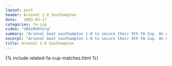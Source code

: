 ```yaml
---
layout: post
header: Arsenal 1-0 Southampton
date:   2003-05-17
categories: fa-cup
video: "oRGiMoRforg"
summary: "Arsenal beat southampton 1-0 to secure their 9th FA Cup. An early Robert Pires goal secured the cup."
excerpt: "Arsenal beat southampton 1-0 to secure their 9th FA Cup. An early Robert Pires goal secured the cup."
title: Arsenal 1-0 Southampton
---
```


{% include related-fa-cup-matches.html  %}
